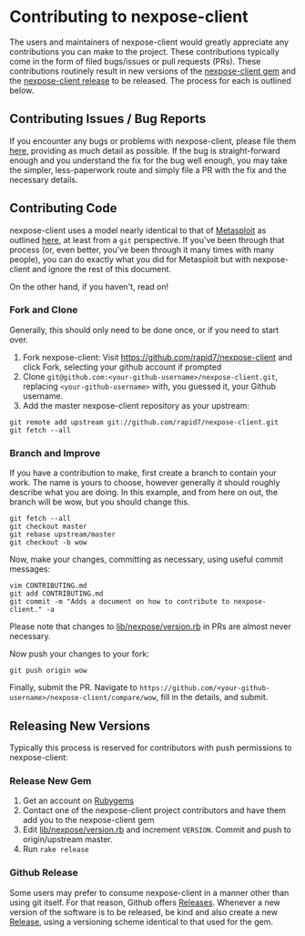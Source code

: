 # Contributing to nexpose-client

The users and maintainers of nexpose-client would greatly appreciate any contributions
you can make to the project. These contributions typically come in the form of
filed bugs/issues or pull requests (PRs). These contributions routinely result
in new versions of the [nexpose-client
gem](https://rubygems.org/gems/nexpose-client) and the
[nexpose-client release](https://github.com/rapid7/nexpose-client/releases) to be released. The
process for each is outlined below.

## Contributing Issues / Bug Reports

If you encounter any bugs or problems with nexpose-client, please file them
[here](https://github.com/rapid7/nexpose-client/issues/new), providing as much detail as
possible. If the bug is straight-forward enough and you understand the fix for
the bug well enough, you may take the simpler, less-paperwork route and simply
file a PR with the fix and the necessary details.

## Contributing Code

nexpose-client uses a model nearly identical to that of
[Metasploit](https://github.com/rapid7/metasploit-framework) as outlined
[here](https://github.com/rapid7/metasploit-framework/wiki/Setting-Up-a-Metasploit-Development-Environment),
at least from a ```git``` perspective. If you've been through that process
(or, even better, you've been through it many times with many people), you can
do exactly what you did for Metasploit but with nexpose-client and ignore the rest of
this document.

On the other hand, if you haven't, read on!

### Fork and Clone

Generally, this should only need to be done once, or if you need to start over.

1. Fork nexpose-client: Visit https://github.com/rapid7/nexpose-client and click Fork,
   selecting your github account if prompted
2. Clone ```git@github.com:<your-github-username>/nexpose-client.git```, replacing
```<your-github-username>``` with, you guessed it, your Github username.
3. Add the master nexpose-client repository as your upstream:
```
git remote add upstream git://github.com/rapid7/nexpose-client.git
git fetch --all
```

### Branch and Improve

If you have a contribution to make, first create a branch to contain your
work. The name is yours to choose, however generally it should roughly
describe what you are doing. In this example, and from here on out, the
branch will be wow, but you should change this.

```
git fetch --all
git checkout master
git rebase upstream/master
git checkout -b wow
```

Now, make your changes, committing as necessary, using useful commit messages:

```
vim CONTRIBUTING.md
git add CONTRIBUTING.md
git commit -m "Adds a document on how to contribute to nexpose-client." -a
```

Please note that changes to [lib/nexpose/version.rb](https://github.com/rapid7/nexpose-client/blob/master/lib/nexpose/version.rb) in PRs are almost never necessary.

Now push your changes to your fork:

```
git push origin wow
```

Finally, submit the PR. Navigate to ```https://github.com/<your-github-username>/nexpose-client/compare/wow```, fill in the details, and submit.

## Releasing New Versions

Typically this process is reserved for contributors with push permissions to
nexpose-client:

### Release New Gem

1. Get an account on [Rubygems](https://rubygems.org)
2. Contact one of the nexpose-client project contributors and have them add you to the nexpose-client gem
3. Edit [lib/nexpose/version.rb](https://github.com/rapid7/nexpose-client/blob/master/lib/nexpose/version.rb) and increment ```VERSION```. Commit and push to origin/upstream master.
4. Run ```rake release```

### Github Release

Some users may prefer to consume nexpose-client in a manner other than using git itself. For that reason, Github offers [Releases](https://github.com/blog/1547-release-your-software). Whenever a new version of the software is to be released, be kind and also create a new [Release](https://github.com/rapid7/nexpose-client/releases), using a versioning scheme identical to that used for the gem.
